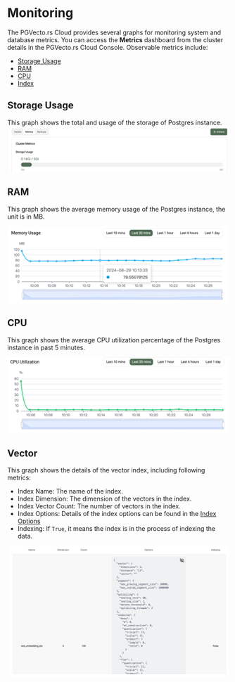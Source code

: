 # Monitoring

The PGVecto.rs Cloud provides several graphs for monitoring system and database metrics. You can access the **Metrics** dashboard from the cluster details in the PGVecto.rs Cloud Console. Observable metrics include:
- [Storage Usage](#storage-usage)
- [RAM](#ram)
- [CPU](#cpu)
- [Index](#vector)

## Storage Usage

This graph shows the total and usage of the storage of Postgres instance.
![](../images/storage-usage.png )

## RAM

This graph shows the average memory usage of the Postgres instance, the unit is in MB. 

![](../images/memory_usage.png)

## CPU

This graph shows the average CPU utilization percentage of the Postgres instance in past 5 minutes.

![](../images/cpu_utilization.png)

## Vector

This graph shows the details of the vector index, including following metrics:
- Index Name: The name of the index.
- Index Dimension: The dimension of the vectors in the index.
- Index Vector Count: The number of vectors in the index.
- Index Options: Details of the index options can be found in the [Index Options](../../reference/indexing_options.md)
- Indexing: If `True`, it means the index is in the process of indexing the data. 

![](../images/indexes.png)